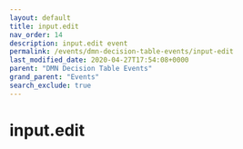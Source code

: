 ```yaml
---
layout: default
title: input.edit
nav_order: 14
description: input.edit event
permalink: /events/dmn-decision-table-events/input-edit
last_modified_date: 2020-04-27T17:54:08+0000
parent: "DMN Decision Table Events"
grand_parent: "Events"
search_exclude: true
---
```


# input.edit
